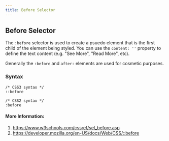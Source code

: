 ```yaml
---
title: Before Selector
---
```

## Before Selector

The `:before` selector is used to create a psuedo element that is the first child of the element being styled. You can use the `content: ''` property to define the text content (e.g. "See More", "Read More", etc).

Generally the `:before` and `after:` elements are used for cosmetic purposes.

### Syntax

```
/* CSS3 syntax */
::before

/* CSS2 syntax */
:before
```

#### More Information:
<!-- Please add any articles you think might be helpful to read before writing the article -->
1. https://www.w3schools.com/cssref/sel_before.asp
1. https://developer.mozilla.org/en-US/docs/Web/CSS/::before
